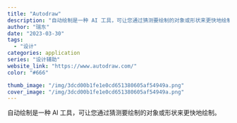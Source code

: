 ```yaml
---
title: "Autodraw"
description: "自动绘制是一种 AI 工具，可让您通过猜测要绘制的对象或形状来更快地绘制。"
author: "瑞东"
date: "2023-03-30"
tags:
  - "设计"
categories: application
series: "设计辅助"
website_link: "https://www.autodraw.com/"
color: "#666"

thumb_image: "/img/3dcd00b1fe1e0cd651380605af54949a.png"
cover_image: "/img/3dcd00b1fe1e0cd651380605af54949a.png"
---
```


自动绘制是一种 AI 工具，可让您通过猜测要绘制的对象或形状来更快地绘制。